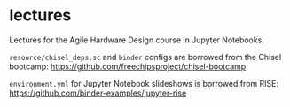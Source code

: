 # lectures
Lectures for the Agile Hardware Design course in Jupyter Notebooks.

`resource/chisel_deps.sc` and `binder` configs are borrowed from the Chisel bootcamp: https://github.com/freechipsproject/chisel-bootcamp

`environment.yml` for Jupyter Notebook slideshows is borrowed from RISE: https://github.com/binder-examples/jupyter-rise

